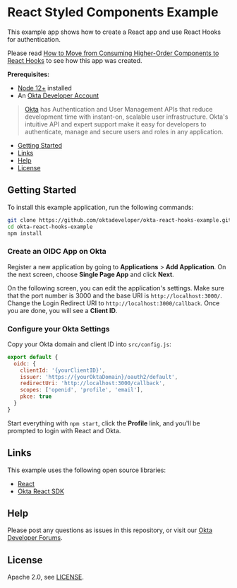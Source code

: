 # React Styled Components Example
 
This example app shows how to create a React app and use React Hooks for authentication.

Please read [How to Move from Consuming Higher-Order Components to React Hooks](https://developer.okta.com/blog/2020/05/01/move-from-higher-order-components-to-react-hooks) to see how this app was created.

**Prerequisites:** 

* [Node 12+](https://nodejs.org/en/) installed
* An [Okta Developer Account](https://developer.okta.com/signup)

> [Okta](https://developer.okta.com/) has Authentication and User Management APIs that reduce development time with instant-on, scalable user infrastructure. Okta's intuitive API and expert support make it easy for developers to authenticate, manage and secure users and roles in any application.

* [Getting Started](#getting-started)
* [Links](#links)
* [Help](#help)
* [License](#license)

## Getting Started

To install this example application, run the following commands:

```bash
git clone https://github.com/oktadeveloper/okta-react-hooks-example.git
cd okta-react-hooks-example
npm install
```

### Create an OIDC App on Okta

Register a new application by going to **Applications** > **Add Application**. On the next screen, choose **Single Page App** and click **Next**.

On the following screen, you can edit the application's settings. Make sure that the port number is 3000 and the base URI is `http://localhost:3000/`. Change the Login Redirect URI to `http://localhost:3000/callback`. Once you are done, you will see a **Client ID**.

### Configure your Okta Settings

Copy your Okta domain and client ID into `src/config.js`:

```js
export default {
  oidc: {
    clientId: '{yourClientID}',
    issuer: 'https://{yourOktaDomain}/oauth2/default',
    redirectUri: 'http://localhost:3000/callback',
    scopes: ['openid', 'profile', 'email'],
    pkce: true
  }
}
```

Start everything with `npm start`, click the **Profile** link, and you'll be prompted to login with React and Okta.

## Links

This example uses the following open source libraries:

* [React](https://reactjs.org/)
* [Okta React SDK](https://github.com/okta/okta-oidc-js/tree/master/packages/okta-react)

## Help

Please post any questions as issues in this repository, or visit our [Okta Developer Forums](https://devforum.okta.com/).

## License

Apache 2.0, see [LICENSE](LICENSE).
